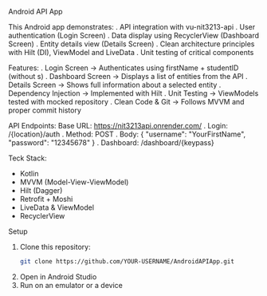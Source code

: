 Android API App

This Android app demonstrates:
. API integration with vu-nit3213-api
. User authentication (Login Screen)
. Data display using RecyclerView (Dashboard Screen)
. Entity details view (Details Screen)
. Clean architecture principles with Hilt (DI), ViewModel and LiveData
. Unit testing of critical components

Features:
. Login Screen -> Authenticates using firstName + studentID (without s)
. Dashboard Screen -> Displays a list of entities from the API
. Details Screen -> Shows full information about a selected entity
. Dependency Injection -> Implemented with Hilt
. Unit Testing -> ViewModels tested with mocked repository
. Clean Code & Git -> Follows MVVM and proper commit history

API Endpoints:
Base URL: https://nit3213api.onrender.com/
. Login: /{location}/auth
   . Method: POST
   . Body: 
   {
   "username": "YourFirstName",
   "password": "12345678"
   }
. Dashboard: /dashboard/{keypass}

Teck Stack:
- Kotlin
- MVVM (Model-View-ViewModel)
- Hilt (Dagger)
- Retrofit + Moshi
- LiveData & ViewModel
- RecyclerView

Setup
1. Clone this repository:
   ```bash
   git clone https://github.com/YOUR-USERNAME/AndroidAPIApp.git
2. Open in Android Studio
3. Run on an emulator or a device
